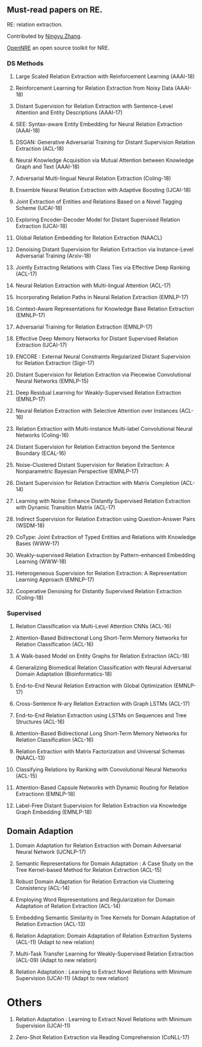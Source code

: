 ## Must-read papers on RE.
RE: relation extraction.

Contributed by [Ningyu Zhang](https://zxlzr.github.io/).

[OpenNRE](https://github.com/thunlp/OpenNRE) an open source toolkit for NRE. 

### DS Methods


1. Large Scaled Relation Extraction with Reinforcement Learning (AAAI-18)

1. Reinforcement Learning for Relation Extraction from Noisy Data (AAAI-18)

1. Distant Supervision for Relation Extraction with Sentence-Level Attention and Entity Descriptions  (AAAI-17)

1. SEE: Syntax-aware Entity Embedding for Neural Relation Extraction (AAAI-18)

1. DSGAN: Generative Adversarial Training for Distant Supervision Relation Extraction (ACL-18)

1. Neural Knowledge Acquisition via Mutual Attention between Knowledge Graph and Text  (AAAI-18)

1. Adversarial Multi-lingual Neural Relation Extraction (Coling-18)

1. Ensemble Neural Relation Extraction with Adaptive Boosting (IJCAI-18)

1. Joint Extraction of Entities and Relations Based on a Novel Tagging Scheme (IJCAI-18)

1. Exploring Encoder-Decoder Model for Distant Supervised Relation Extraction (IJCAI-18)

1. Global Relation Embedding for Relation Extraction (NAACL)

1. Denoising Distant Supervision for Relation Extraction via Instance-Level Adversarial Training (Arxiv-18)

1. Jointly Extracting Relations with Class Ties via Effective Deep Ranking (ACL-17)

1. Neural Relation Extraction with Multi-lingual Attention (ACL-17)

1. Incorporating Relation Paths in Neural Relation Extraction (EMNLP-17)

1. Context-Aware Representations for Knowledge Base Relation Extraction (EMNLP-17)

1. Adversarial Training for Relation Extraction (EMNLP-17)

1. Effective Deep Memory Networks for Distant Supervised Relation Extraction (IJCAI-17)

1. ENCORE : External Neural Constraints Regularized Distant Supervision for Relation Extraction (Sigir-17)

1. Distant Supervision for Relation Extraction via Piecewise Convolutional Neural Networks (EMNLP-15)

1. Deep Residual Learning for Weakly-Supervised Relation Extraction (EMNLP-17)

1. Neural Relation Extraction with Selective Attention over Instances (ACL-16)

1. Relation Extraction with Multi-instance Multi-label Convolutional Neural Networks (Coling-16)

1. Distant Supervision for Relation Extraction beyond the Sentence Boundary (ECAL-16)

1. Noise-Clustered Distant Supervision for Relation Extraction: A Nonparametric Bayesian Perspective (EMNLP-17)

1. Distant Supervision for Relation Extraction with Matrix Completion (ACL-14)

1. Learning with Noise: Enhance Distantly Supervised Relation Extraction with Dynamic Transition Matrix (ACL-17)

1. Indirect Supervision for Relation Extraction using Question-Answer Pairs (WSDM-18)

1. CoType: Joint Extraction of Typed Entities and Relations with Knowledge Bases (WWW-17)

1. Weakly-supervised Relation Extraction by Pattern-enhanced Embedding Learning (WWW-18)

1. Heterogeneous Supervision for Relation Extraction: A Representation Learning Approach (EMNLP-17)

1. Cooperative Denoising for Distantly Supervised Relation Extraction (Coling-18)

### Supervised 

1. Relation Classification via Multi-Level Attention CNNs (ACL-16)

1. Attention-Based Bidirectional Long Short-Term Memory Networks for Relation Classification (ACL-16)

1. A Walk-based Model on Entity Graphs for Relation Extraction (ACL-18)

1. Generalizing Biomedical Relation Classification with Neural Adversarial Domain Adaptation (Bioinformatics-18)

1. End-to-End Neural Relation Extraction with Global Optimization (EMNLP-17)

1. Cross-Sentence N-ary Relation Extraction with Graph LSTMs (ACL-17)

1. End-to-End Relation Extraction using LSTMs on Sequences and Tree Structures (ACL-16)

1. Attention-Based Bidirectional Long Short-Term Memory Networks for Relation Classification (ACL-16)

1. Relation Extraction with Matrix Factorization and Universal Schemas (NAACL-13)

1. Classifying Relations by Ranking with Convolutional Neural Networks (ACL-15)

1. Attention-Based Capsule Networks with Dynamic Routing for Relation Extractionn (EMNLP-18)

1. Label-Free Distant Supervision for Relation Extraction via Knowledge Graph Embedding (EMNLP-18)

## Domain Adaption 

1. Domain Adaptation for Relation Extraction with Domain Adversarial Neural Network (IJCNLP-17)

1. Semantic Representations for Domain Adaptation : A Case Study on the Tree Kernel-based Method for Relation Extraction (ACL-15)

1. Robust Domain Adaptation for Relation Extraction via Clustering Consistency (ACL-14)

1. Employing Word Representations and Regularization for Domain Adaptation of Relation Extraction (ACL-14)

1. Embedding Semantic Similarity in Tree Kernels for Domain Adaptation of Relation Extraction (ACL-13)

1. Relation Adaptation: Domain Adaptation of Relation Extraction Systems (ACL-11)  (Adapt to new relation)

1. Multi-Task Transfer Learning for Weakly-Supervised Relation Extraction (ACL-09)  (Adapt to new relation)

1. Relation Adaptation : Learning to Extract Novel Relations with Minimum Supervision (IJCAI-11) (Adapt to new relation) 

# Others

1. Relation Adaptation : Learning to Extract Novel Relations with Minimum Supervision (IJCAI-11)

1. Zero-Shot Relation Extraction via Reading Comprehension (CoNLL-17)

